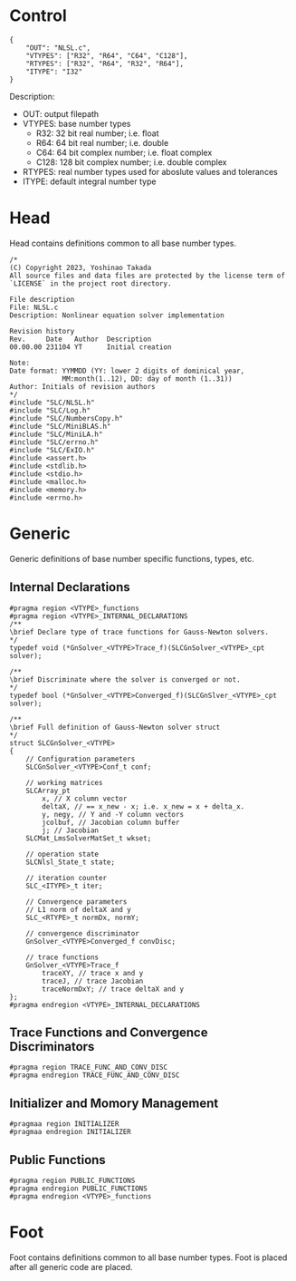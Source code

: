 # Control
```
{
    "OUT": "NLSL.c",
    "VTYPES": ["R32", "R64", "C64", "C128"],
    "RTYPES": ["R32", "R64", "R32", "R64"],
    "ITYPE": "I32"
}
```
Description:
* OUT: output filepath
* VTYPES: base number types
    - R32: 32 bit real number; i.e. float
    - R64: 64 bit real number; i.e. double
    - C64: 64 bit complex number; i.e. float complex
    - C128: 128 bit complex number; i.e. double complex
* RTYPES: real number types used for aboslute values and tolerances
* ITYPE: default integral number type
# Head
Head contains definitions common to all base number types.
```
/*
(C) Copyright 2023, Yoshinao Takada
All source files and data files are protected by the license term of
`LICENSE` in the project root directory.

File description
File: NLSL.c
Description: Nonlinear equation solver implementation

Revision history
Rev.     Date   Author  Description
00.00.00 231104 YT      Initial creation

Note:
Date format: YYMMDD (YY: lower 2 digits of dominical year, 
             MM:month(1..12), DD: day of month (1..31))
Author: Initials of revision authors
*/
#include "SLC/NLSL.h"
#include "SLC/Log.h"
#include "SLC/NumbersCopy.h"
#include "SLC/MiniBLAS.h"
#include "SLC/MiniLA.h"
#include "SLC/errno.h"
#include "SLC/ExIO.h"
#include <assert.h>
#include <stdlib.h>
#include <stdio.h>
#include <malloc.h>
#include <memory.h>
#include <errno.h>

```
# Generic
Generic definitions of base number specific functions, types, etc.
## Internal Declarations
```
#pragma region <VTYPE>_functions
#pragma region <VTYPE>_INTERNAL_DECLARATIONS
/**
\brief Declare type of trace functions for Gauss-Newton solvers.
*/
typedef void (*GnSolver_<VTYPE>Trace_f)(SLCGnSolver_<VTYPE>_cpt solver);

/**
\brief Discriminate where the solver is converged or not.
*/
typedef bool (*GnSolver_<VTYPE>Converged_f)(SLCGnSlver_<VTYPE>_cpt solver);

/**
\brief Full definition of Gauss-Newton solver struct
*/
struct SLCGnSolver_<VTYPE>
{
    // Configuration parameters
    SLCGnSolver_<VTYPE>Conf_t conf;

    // working matrices
    SLCArray_pt
        x, // X column vector
        deltaX, // == x_new - x; i.e. x_new = x + delta_x.
        y, negy, // Y and -Y column vectors
        jcolbuf, // Jacobian column buffer
        j; // Jacobian
    SLCMat_LmsSolverMatSet_t wkset;

    // operation state
    SLCNlsl_State_t state;

    // iteration counter
    SLC_<ITYPE>_t iter;

    // Convergence parameters
    // L1 norm of deltaX and y
    SLC_<RTYPE>_t normDx, normY;

    // convergence discriminator
    GnSolver_<VTYPE>Converged_f convDisc;

    // trace functions
    GnSolver_<VTYPE>Trace_f
        traceXY, // trace x and y
        traceJ, // trace Jacobian
        traceNormDxY; // trace deltaX and y
};
#pragma endregion <VTYPE>_INTERNAL_DECLARATIONS
```
## Trace Functions and Convergence Discriminators
```
#pragma region TRACE_FUNC_AND_CONV_DISC
#pragma endregion TRACE_FUNC_AND_CONV_DISC
```
## Initializer and Momory Management
```
#pragmaa region INITIALIZER
#pragmaa endregion INITIALIZER
```
## Public Functions
```
#pragma region PUBLIC_FUNCTIONS
#pragma endregion PUBLIC_FUNCTIONS
#pragma endregion <VTYPE>_functions
```
# Foot
Foot contains definitions common to all base number types.
Foot is placed after all generic code are placed.
```
```
